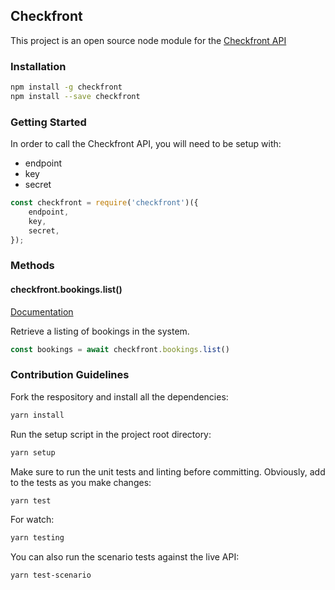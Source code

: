 ## Checkfront

This project is an open source node module for the [Checkfront API](http://api.checkfront.com/)

### Installation

```BASH
npm install -g checkfront
npm install --save checkfront
```

### Getting Started

In order to call the Checkfront API, you will need to be setup with:
* endpoint
* key
* secret

```JavaScript
const checkfront = require('checkfront')({
    endpoint,
    key,
    secret,
});
```

### Methods

#### checkfront.bookings.list()

[Documentation](http://api.checkfront.com/ref/booking.html#booking)

Retrieve a listing of bookings in the system.

```JavaScript
const bookings = await checkfront.bookings.list()
```

### Contribution Guidelines

Fork the respository and install all the dependencies:

```BASH
yarn install
```

Run the setup script in the project root directory:

```BASH
yarn setup
```

Make sure to run the unit tests and linting before committing. Obviously, add to the tests as you make changes:

```BASH
yarn test
```

For watch:

```BASH
yarn testing
```

You can also run the scenario tests against the live API:

```BASH
yarn test-scenario
```
